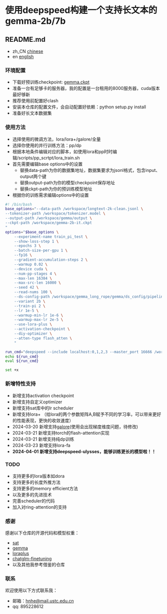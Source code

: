 # 使用deepspeed构建一个支持长文本的gemma-2b/7b

## README.md
- zh_CN [chinese](https://github.com/hhnqqq/GemmaLongText/blob/main/README_ZH.md)
- en [english](https://github.com/hhnqqq/GemmaLongText/blob/main/README.md)

### 环境配置
- 下载好预训练checkpoint: [gemma.ckpt](https://www.kaggle.com/models/google/gemma/frameworks/pyTorch)
- 准备一台有足够卡的服务器，我的配置是一台租用的8000服务器，cuda版本最好够新
- 推荐使用前配置好clash
- 安装本仓库的配置文件，会自动配置好依赖：python setup.py install
- 准备好长文本数据集

### 使用方法
- 选择使用的微调方法，lora/lora+/galore/全量
- 选择你使用的并行训练方法：pp/dp
- 根据本地条件编辑对应的脚本，如使用lora和pp时时编辑/scripts/pp_scrtpt/lora_train.sh
- 首先需要编辑base options中的设置
    - 替换data-path为你的数据集地址，数据集要求为jsonl格式，包含input、output两个键
    - 替换output-path为你的模型checkpoint保存地址
    - 替换ckpt-path为你的预训练模型地址
- 根据你的训练需求编辑options中的设置

```bash
#! /bin/bash
base_options="--data-path /workspace/longtext-2k-clean.jsonl \
--tokenizer-path /workspace/tokenizer.model \
--output-path /workspace/gemma/output \
--ckpt-path /workspace/gemma-2b-it.ckpt
"
options="$base_options \
    --experiment-name train_pi_test \
    --show-loss-step 1 \
    --epochs 3 \
    --batch-size-per-gpu 1 \
    --fp16 \
    --gradient-accumulation-steps 2 \
    --warmup 0.02 \
    --device cuda \
    --num-pp-stages 4 \
    --max-len 16384 \
    --max-src-len 16000 \
    --seed 42 \
    --read-nums 100 \
    --ds-config-path /workspace/gemma_long_rope/gemma/ds_config/pipeline.json \
    --variant 2b \
    --train-pi 2 \
    --lr 1e-5 \
    --warmup-min-lr 1e-6 \
    --warmup-max-lr 2e-5 \
    --use-lora-plus \
    --activation-checkpoint \
    --diy-optimizer \
    --atten-type flash_atten \
    "

run_cmd="deepspeed --include localhost:0,1,2,3 --master_port 16666 /workspace/gemma_long_rope/gemma/train.py ${options}"
echo ${run_cmd}
eval ${run_cmd}

set +x
```
### 新增特性支持
- 新增支持activation checkpoint
- 新增支持自定义optimizer
- 新增支持sat库中的lr scheduler
- 新增支持lora+ （给lora的两个参数矩阵A,B赋予不同的学习率，可以带来更好的性能表现，更快的收敛速度）
- 2024-03-20 新增支持[galore](https://github.com/jiaweizzhao/GaLore)(使用会出现梯度维度问题，待修改)
- 2024-03-21 新增支持torch的flash-attention实现
- 2024-03-21 新增支持纯dp训练
- 2024-03-23 新增支持lora-fa
- <b>2024-04-01 新增支持deepspeed-ulysses，能够训练更长的模型啦！！</b>

### TODO
- 支持更多的lora版本如dora
- 支持更多的长度外推方法
- 支持更多的memory efficient方法
- 以及更多的先进技术
- 完善scheduler的代码
- 加入对ring-attention的支持

### 感谢

感谢以下仓库的开源代码和模型权重：
- [sat](https://github.com/THUDM/SwissArmyTransformer)
- [gemma](https://github.com/google/gemma_pytorch)
- [loraplus](https://github.com/nikhil-ghosh-berkeley/loraplus)
- [chatglm-finetuning](https://github.com/liucongg/ChatGLM-Finetuning)
- 以及其他我参考借鉴的仓库

### 联系

欢迎使用以下方式联系我：
- 邮箱：hnhe@mail.ustc.edu.cn
- qq: 895228612